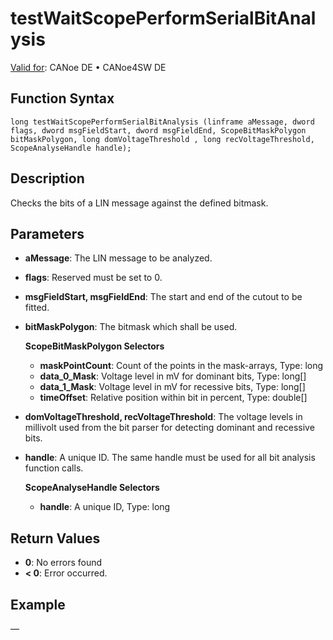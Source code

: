# testWaitScopePerformSerialBitAnalysis

[Valid for](../../../Shared/FeatureAvailability.md):  CANoe DE • CANoe4SW DE

## Function Syntax

```plaintext
long testWaitScopePerformSerialBitAnalysis (linframe aMessage, dword flags, dword msgFieldStart, dword msgFieldEnd, ScopeBitMaskPolygon bitMaskPolygon, long domVoltageThreshold , long recVoltageThreshold, ScopeAnalyseHandle handle);
```

## Description

Checks the bits of a LIN message against the defined bitmask.

## Parameters

- **aMessage**: The LIN message to be analyzed.
- **flags**: Reserved must be set to 0.
- **msgFieldStart, msgFieldEnd**: The start and end of the cutout to be fitted.
- **bitMaskPolygon**: The bitmask which shall be used.

  **ScopeBitMaskPolygon Selectors**

  - **maskPointCount**: Count of the points in the mask-arrays, Type: long
  - **data_0_Mask**: Voltage level in mV for dominant bits, Type: long[]
  - **data_1_Mask**: Voltage level in mV for recessive bits, Type: long[]
  - **timeOffset**: Relative position within bit in percent, Type: double[]

- **domVoltageThreshold, recVoltageThreshold**: The voltage levels in millivolt used from the bit parser for detecting dominant and recessive bits.
- **handle**: A unique ID. The same handle must be used for all bit analysis function calls.

  **ScopeAnalyseHandle Selectors**

  - **handle**: A unique ID, Type: long

## Return Values

- **0**: No errors found
- **\< 0**: Error occurred.

## Example

—
